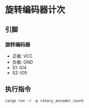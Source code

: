 # 旋转编码器计次

## 引脚

### 旋转编码器

- 正极: VCC
- 负极: GND
- S1: IO4
- S2: IO5

## 执行指令

```shell
cargo run -r -p rotary_encoder_count
```
